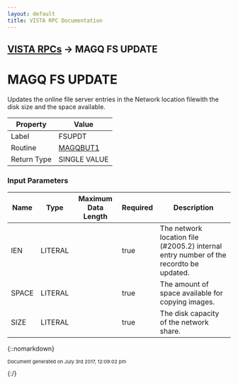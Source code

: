 ```yaml
---
layout: default
title: VISTA RPC Documentation
---
```


## [VISTA RPCs](TableOfContents) &#8594; MAGQ FS UPDATE
# MAGQ FS UPDATE

Updates the online file server entries in the Network location filewith the disk size and the space available.

Property | Value
--- | ---
Label | FSUPDT
Routine | [MAGQBUT1](http://code.osehra.org/dox/Routine_MAGQBUT1_source.html)
Return Type | SINGLE VALUE


### Input Parameters

Name | Type | Maximum Data Length | Required | Description
--- | --- | --- | --- | ---
IEN | LITERAL |  | true | The network location file (#2005.2) internal entry number of the recordto be updated. 
SPACE | LITERAL |  | true | The amount of space available for copying images.
SIZE | LITERAL |  | true | The disk capacity of the network share.



{::nomarkdown} <br/><p style="font-size: 11px">Document generated on July 3rd 2017, 12:09:02 pm</p>{:/}